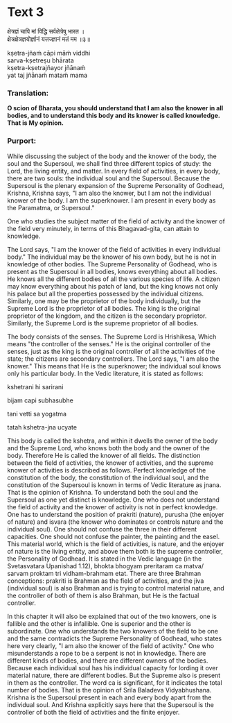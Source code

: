 # Text 3

क्षेत्रज्ञं चापि मां विद्धि सर्वक्षेत्रेषु भारत ।  
क्षेत्रक्षेत्रज्ञयोर्ज्ञानं यत्तज्ज्ञानं मतं मम ॥३॥

kṣetra-jñaḿ cāpi māḿ viddhi  
sarva-kṣetreṣu bhārata  
kṣetra-kṣetrajñayor jñānaḿ  
yat taj jñānaḿ mataḿ mama



### Translation:

**O scion of Bharata, you should understand that I am also the knower in all bodies, and to understand this body and its knower is called knowledge. That is My opinion.**

### Purport:

While discussing the subject of the body and the knower of the body, the soul and the Supersoul, we shall find three different topics of study: the Lord, the living entity, and matter. In every field of activities, in every body, there are two souls: the individual soul and the Supersoul. Because the Supersoul is the plenary expansion of the Supreme Personality of Godhead, Krishna, Krishna says, "I am also the knower, but I am not the individual knower of the body. I am the superknower. I am present in every body as the Paramatma, or Supersoul."

One who studies the subject matter of the field of activity and the knower of the field very minutely, in terms of this Bhagavad-gita, can attain to knowledge.

The Lord says, "I am the knower of the field of activities in every individual body." The individual may be the knower of his own body, but he is not in knowledge of other bodies. The Supreme Personality of Godhead, who is present as the Supersoul in all bodies, knows everything about all bodies. He knows all the different bodies of all the various species of life. A citizen may know everything about his patch of land, but the king knows not only his palace but all the properties possessed by the individual citizens. Similarly, one may be the proprietor of the body individually, but the Supreme Lord is the proprietor of all bodies. The king is the original proprietor of the kingdom, and the citizen is the secondary proprietor. Similarly, the Supreme Lord is the supreme proprietor of all bodies.

The body consists of the senses. The Supreme Lord is Hrishikesa, Which means "the controller of the senses." He is the original controller of the senses, just as the king is the original controller of all the activities of the state; the citizens are secondary controllers. The Lord says, "I am also the knower." This means that He is the superknower; the individual soul knows only his particular body. In the Vedic literature, it is stated as follows:

kshetrani hi sarirani

bijam capi subhasubhe

tani vetti sa yogatma

tatah kshetra-jna ucyate

This body is called the kshetra, and within it dwells the owner of the body and the Supreme Lord, who knows both the body and the owner of the body. Therefore He is called the knower of all fields. The distinction between the field of activities, the knower of activities, and the supreme knower of activities is described as follows. Perfect knowledge of the constitution of the body, the constitution of the individual soul, and the constitution of the Supersoul is known in terms of Vedic literature as jnana. That is the opinion of Krishna. To understand both the soul and the Supersoul as one yet distinct is knowledge. One who does not understand the field of activity and the knower of activity is not in perfect knowledge. One has to understand the position of prakriti (nature), purusha (the enjoyer of nature) and isvara (the knower who dominates or controls nature and the individual soul). One should not confuse the three in their different capacities. One should not confuse the painter, the painting and the easel. This material world, which is the field of activities, is nature, and the enjoyer of nature is the living entity, and above them both is the supreme controller, the Personality of Godhead. It is stated in the Vedic language (in the Svetasvatara Upanishad 1.12), bhokta bhogyam preritaram ca matva/ sarvam proktam tri vidham-brahmam etat. There are three Brahman conceptions: prakriti is Brahman as the field of activities, and the jiva (individual soul) is also Brahman and is trying to control material nature, and the controller of both of them is also Brahman, but He is the factual controller.

In this chapter it will also be explained that out of the two knowers, one is fallible and the other is infallible. One is superior and the other is subordinate. One who understands the two knowers of the field to be one and the same contradicts the Supreme Personality of Godhead, who states here very clearly, "I am also the knower of the field of activity." One who misunderstands a rope to be a serpent is not in knowledge. There are different kinds of bodies, and there are different owners of the bodies. Because each individual soul has his individual capacity for lording it over material nature, there are different bodies. But the Supreme also is present in them as the controller. The word ca is significant, for it indicates the total number of bodies. That is the opinion of Srila Baladeva Vidyabhushana. Krishna is the Supersoul present in each and every body apart from the individual soul. And Krishna explicitly says here that the Supersoul is the controller of both the field of activities and the finite enjoyer.